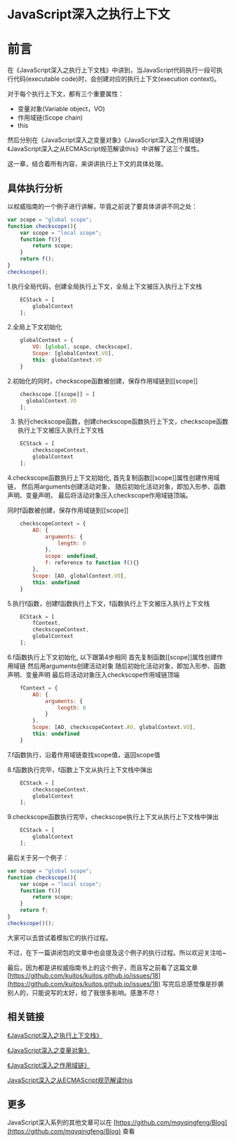 # JavaScript深入之执行上下文

# 前言

在《JavaScript深入之执行上下文栈》中讲到，当JavaScript代码执行一段可执行代码(executable code)时，会创建对应的执行上下文(execution context)。

对于每个执行上下文，都有三个重要属性：

* 变量对象(Variable object，VO)
* 作用域链(Scope chain)
* this

然后分别在《JavaScript深入之变量对象》《JavaScript深入之作用域链》《JavaScript深入之从ECMAScript规范解读this》中讲解了这三个属性。

这一章，结合着所有内容，来讲讲执行上下文的具体处理。

## 具体执行分析

以权威指南的一个例子进行讲解，毕竟之前说了要具体讲讲不同之处：

```js
var scope = "global scope";
function checkscope(){
    var scope = "local scope";
    function f(){
        return scope;
    }
    return f();
}
checkscope();
```

1.执行全局代码，创建全局执行上下文，全局上下文被压入执行上下文栈
```js
    ECStack = [
        globalContext
    ];
```
2.全局上下文初始化
```js
    globalContext = {
        VO: [global, scope, checkscope],
        Scope: [globalContext.VO],
        this: globalContext.VO
    }
```
2.初始化的同时，checkscope函数被创建，保存作用域链到[[scope]]
```js
    checkscope.[[scope]] = [
      globalContext.VO
    ];
```
3. 执行checkscope函数，创建checkscope函数执行上下文，checkscope函数执行上下文被压入执行上下文栈
```js
    ECStack = [
        checkscopeContext,
        globalContext
    ];
```
4.checkscope函数执行上下文初始化,
首先复制函数[[scope]]属性创建作用域链，
然后用arguments创建活动对象，
随后初始化活动对象，即加入形参、函数声明、变量声明，
最后将活动对象压入checkscope作用域链顶端。

同时f函数被创建，保存作用域链到[[scope]]
```js
    checkscopeContext = {
        AO: {
            arguments: {
                length: 0
            },
            scope: undefined,
            f: reference to function f(){}
        },
        Scope: [AO, globalContext.VO],
        this: undefined
    }
```
5.执行f函数，创建f函数执行上下文，f函数执行上下文被压入执行上下文栈
```js
    ECStack = [
        fContext,
        checkscopeContext,
        globalContext
    ];
```
6.f函数执行上下文初始化, 以下跟第4步相同
首先复制函数[[scope]]属性创建作用域链
然后用arguments创建活动对象
随后初始化活动对象，即加入形参、函数声明、变量声明
最后将活动对象压入checkscope作用域链顶端
```js
    fContext = {
        AO: {
            arguments: {
                length: 0
            }
        },
        Scope: [AO, checkscopeContext.AO, globalContext.VO],
        this: undefined
    }
```

7.f函数执行，沿着作用域链查找scope值，返回scope值

8.f函数执行完毕，f函数上下文从执行上下文栈中弹出
```js
    ECStack = [
        checkscopeContext,
        globalContext
    ];
```
9.checkscope函数执行完毕，checkscope执行上下文从执行上下文栈中弹出
```js
    ECStack = [
        globalContext
    ];
```

最后关于另一个例子：

```js
var scope = "global scope";
function checkscope(){
    var scope = "local scope";
    function f(){
        return scope;
    }
    return f;
}
checkscope()();
```

大家可以去尝试着模拟它的执行过程。

不过，在下一篇讲闭包的文章中也会提及这个例子的执行过程。所以欢迎关注哈~

最后，因为都是讲权威指南书上的这个例子，而且写之前看了这篇文章
[https://github.com/kuitos/kuitos.github.io/issues/18](https://github.com/kuitos/kuitos.github.io/issues/18)
写完后总感觉像是抄袭别人的，只能说写的太好，给了我很多影响。感激不尽！

## 相关链接

[《JavaScript深入之执行上下文栈》](https://github.com/mqyqingfeng/Blog/blob/master/JavaScript%E6%B7%B1%E5%85%A5%E4%B9%8B%E6%89%A7%E8%A1%8C%E4%B8%8A%E4%B8%8B%E6%96%87%E6%A0%88.md)

[《JavaScript深入之变量对象》](https://github.com/mqyqingfeng/Blog/blob/master/JavaScript%E6%B7%B1%E5%85%A5%E4%B9%8B%E5%8F%98%E9%87%8F%E5%AF%B9%E8%B1%A1.md)

[《JavaScript深入之作用域链》](https://github.com/mqyqingfeng/Blog/blob/master/JavaScript%E6%B7%B1%E5%85%A5%E4%B9%8B%E4%BD%9C%E7%94%A8%E5%9F%9F%E9%93%BE.md)

[JavaScript深入之从ECMAScript规范解读this](https://github.com/mqyqingfeng/Blog/blob/master/JavaScript%E6%B7%B1%E5%85%A5%E4%B9%8B%E4%BB%8EECMAScript%E8%A7%84%E8%8C%83%E8%A7%A3%E8%AF%BBthis.md)

## 更多

JavaScript深入系列的其他文章可以在 [https://github.com/mqyqingfeng/Blog](https://github.com/mqyqingfeng/Blog) 查看